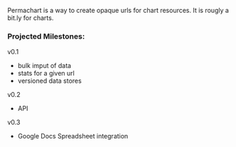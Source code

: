 Permachart is a way to create opaque urls for chart resources. It is
rougly a bit.ly for charts.


### Projected Milestones:

v0.1

* bulk imput of data
* stats for a given url
* versioned data stores

v0.2

* API

v0.3

* Google Docs Spreadsheet integration
